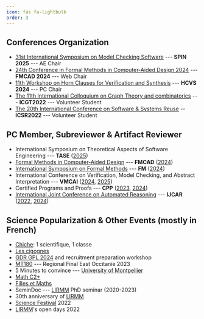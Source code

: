 ```yaml
---
icon: fas fa-lightbulb
order: 3
---
```


## Conferences Organization

* [31st International Symposium on Model Checking Software](https://spin-web.github.io/SPIN2025/) --- **SPIN 2025** --- AE Chair
* [24th Conference in Formal Methods in Computer-Aided Design 2024](https://fmcad.forsyte.at/FMCAD24/) --- **FMCAD 2024** --- Web Chair
* [11th Workshop on Horn Clauses for Verification and Synthesis](https://www.sci.unich.it/hcvs24/) --- **HCVS 2024** --- PC Chair
* [The 11th International Colloquium on Graph Theory and combinatorics](https://www.lirmm.fr/icgt-2022/) --- **ICGT2022** --- Volunteer Student
* [The 20th International Conference on Software & Systems Reuse](https://icsr2022v2.wp.imt.fr/) -- **ICSR2022** --- Volunteer Student


## PC Member, Subreviewer & Artifact Reviewer

* International Symposium on Theoretical Aspects of Software Engineering --- **TASE** ([2025](https://cyprusconferences.org/tase2025/))
* [Formal Methods in Computer-Aided Design](https://www.fmcad.org/) --- **FMCAD** ([2024](https://fmcad.forsyte.at/FMCAD24/))
* [International Symposium on Formal Methods](https://www.fmeurope.org/symposia/) --- **FM** ([2024](https://www.fm24.polimi.it/))
* International Conference on Verification, Model Checking, and Abstract Interpretation --- **VMCAI** ([2024](https://popl24.sigplan.org/home/VMCAI-2024), [2025](https://conf.researchr.org/home/VMCAI-2025))
* Certified Programs and Proofs --- **CPP** ([2023](https://popl23.sigplan.org/home/CPP-2023), [2024](https://popl24.sigplan.org/home/CPP-2024))
* [International Joint Conference on Automated Reasoning](https://ijcar.org/) --- **IJCAR** ([2022](https://www.floc2022.org/), [2024](https://merz.gitlabpages.inria.fr/2024-ijcar/))


## Science Popularization & Other Events (mostly in French)

* [Chiche](https://chiche.inria.fr/): 1 scientifique, 1 classe
* [Les cigognes](https://iecl.univ-lorraine.fr/cigognes/)
* [GDR GPL 2024](https://gdrgpl2024.sciencesconf.org/) and recruitment preparation workshop
* [MT180](https://www.youtube.com/watch?v=LdVQyov38sQ) --- Regional Final East Occitanie 2023
* 5 Minutes to convince --- [University of Montpellier](https://www.umontpellier.fr/en/)
* [Math C2+](https://www.mathc2plus.fr/)
* [Filles et Maths](https://filles-et-maths.fr/)
* SeminDoc --- [LIRMM](https://www.lirmm.fr/lirmm-en/) PhD seminar (2020-2023)
* 30th anniversary of [LIRMM](https://www.lirmm.fr/lirmm-en/)
* [Science Festival](https://www.fetedelascience.fr/) 2022
* [LIRMM](https://www.lirmm.fr/lirmm-en/)'s open days 2022
